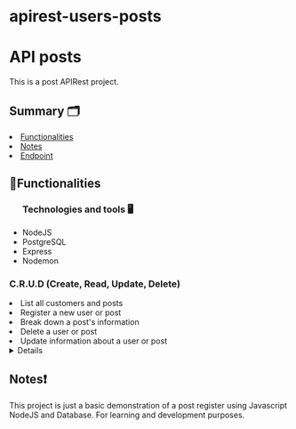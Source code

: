 # apirest-users-posts

<h1>API posts</h1>
  <p>This is a post APIRest project.</p>

<h2>Summary 🗂️</h2>
  <li><a href="#Functionalities">Functionalities</a></li>
  <li><a href="#notes">Notes</a></li>
  <li><a href="#endpoint">Endpoint</a></li>

<h2  id="Functionalities">📑Functionalities</h2>
<ul>
<h3>Technologies and tools 🖥️</h3>
<li>NodeJS</li>
<li>PostgreSQL</li>
<li>Express</li>
<li>Nodemon</li>
  </ul>
     <h3>C.R.U.D (Create, Read, Update, Delete)</h3>
      <li>List all customers and posts</li>
      <li>Register a new user or post</li>
      <li>Break down a post's information</li>
      <li>Delete a user or post</li>
      <li>Update information about a user or post</li>

      
<details>
  <h1 id="endpoint">Endpoint</h1>
  ### Example of a request to register a user
  
  ```json
{
	"nome": "gabriel",
	"email": "gabriel@test.com",
}
  ```
  
  ### Exemplo de Resposta
  ```json
     {
	"id": 1,
	"nome": "gabriel",
	"email": "gabriel@test.com",
  "created_at": "2023-07-11T12:10:22.0577"
}
  ``` 
</details>

 <h2 id="notes">Notes❗</h2>
  <p>This project is just a basic demonstration of a post register using Javascript NodeJS and Database. For learning and development purposes.</p>
  
